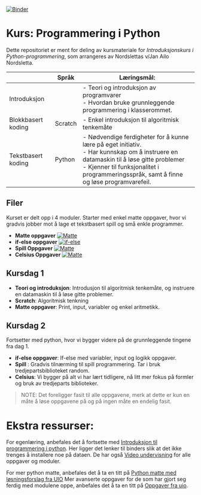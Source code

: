 [![Binder](https://mybinder.org/badge_logo.svg)](https://mybinder.org/v2/gh/Ailol/kurs2021/main)


# Kurs: Programmering i Python

Dette repositoriet er ment for deling av kursmateriale for _Introduksjonskurs i Python-programmering_, som arrangeres av Nordslettas v/Jan Ailo Nordsletta.


|                    | Språk   | Læringsmål:                                                                                                                                                                                                                 |
|--------------------|---------|-------------------------------------------------------------------------------------------------------------------------------------------------------------------------------------------------------------------------------|
| Introduksjon       |         | - Teori og introduksjon av programvarer<br /> - Hvordan bruke grunnleggende programmering i klasserommet.                                                                                                                           |
| Blokkbasert koding | Scratch | - Enkel introduksjon til algoritmisk tenkemåte                                                                                                                                                                                  |
| Tekstbasert koding | Python  | - Nødvendige ferdigheter for å kunne lære på eget initiativ.<br /> - Har kunnskap om å instruere en datamaskin til å løse gitte problemer <br /> - Kjenner til funksjonalitet i programmeringsspråk, samt å finne og løse programvarefeil. |



## Filer
Kurset er delt opp i 4 moduler. Starter med enkel matte oppgaver, hvor vi gradvis jobber mot å lage et tekstbasert spill og små enkle programmer. 

- **Matte oppgaver** 
	  [![Matte](https://mybinder.org/badge_logo.svg)](https://mybinder.org/v2/gh/Ailol/kurs2021/9b83b28a4fa096fc9c08ac9804649d0230a146f9?filepath=1.Matte.ipynb)
- **if-else oppgaver**
	  [![if-else](https://mybinder.org/badge_logo.svg)](https://mybinder.org/v2/gh/Ailol/kurs2021/9b83b28a4fa096fc9c08ac9804649d0230a146f9?filepath=2.IfTester.ipynb)
- **Spill  Oppgaver**	[![Matte](https://mybinder.org/badge_logo.svg)](https://mybinder.org/v2/gh/Ailol/kurs2021/9b83b28a4fa096fc9c08ac9804649d0230a146f9?filepath=3.Spill.ipynb) 
- **Celsius Oppgaver** 
 	[![Matte](https://mybinder.org/badge_logo.svg)](https://mybinder.org/v2/gh/Ailol/kurs2021/9b83b28a4fa096fc9c08ac9804649d0230a146f9?filepath=4.celsius.ipynb)
 
 
 ## Kursdag 1
 
 - **Teori og introduksjon**: Introdusjon til algoritmisk tenkemåte, og instruere en datamaskin til å løse gitte problemer.
 - **Scratch**: Algoritmisk tenkning
 - **Matte oppgaver**: Print, input, variabler og enkel aritmetikk.

## Kursdag 2 
Fortsetter med python, hvor vi bygger videre på de grunnleggende tingene fra dag 1.
 - **if-else oppgaver**: If-else med variabler, input og logikk oppgaver.
 - **Spill** : Gradvis tilnærming til spill programmering.  Tar i bruk tredjepartsbiblioteket random. 
- **Celsius**: Vi bygger på alt vi har lært tidligere, nå litt mer fokus på formler og bruk av tredjeparts biblioteker. 


> NOTE:
Det foreligger fasit til alle oppgavene, merk at dette er kun en måte å løse oppgavene på og på ingen måte en endelig fasit.

# Ekstra ressurser:
For egenlæring, anbefales det å fortsette med [Introduksjon til programmering i python](https://uio-profag.github.io/vgs/intro/intro). Her ligger det lenker til binders slik at det ikke trenges å installere noe på dataen. De har også  [Video undervisning](https://uio-profag.github.io/vgs/oppfolging/oppfolging) for alle oppgaver og moduler. 

For mer python matte, anbefales det å ta en titt på [Python matte med løsningsforslag fra UIO](https://trix.ifi.uio.no/course/14)
Mer avanserte oppgaver for de som har gjort seg ferdig med modulene oppe, anbefales det å ta en titt på [Oppgaver fra uio](https://www.uio.no/studier/emner/matnat/ifi/INF1100/h15/ressurser/INF1100_exercises_4th_ed.pdf).





